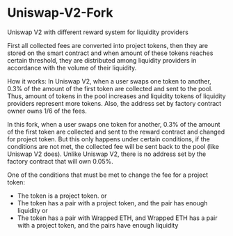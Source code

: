 # Uniswap-V2-Fork
Uniswap V2 with different reward system for liquidity providers

First all collected fees are converted into project tokens, then they are stored on the smart contract and when amount of these tokens reaches certain threshold, they are distributed among liquidity providers in accordance with the volume of their liquidity.


How it works:
In Uniswap V2, when a user swaps one token to another, 0.3% of the amount of the first token are collected and sent to the pool. Thus, amount of tokens in the pool increases and liquidity tokens of liquidity providers represent more tokens. Also, the address set by factory contract owner owns 1/6 of the fees.

In this fork, when a user swaps one token for another, 0.3% of the amount of the first token are collected and sent to the reward contract and changed for project token. But this only happens under certain conditions, if the conditions are not met, the collected fee will be sent back to the pool (like Uniswap V2 does). Unlike Uniswap V2, there is no address set by the factory contract that will own 0.05%.

One of the conditions that must be met to change the fee for a project token:
- The token is a project token.
or
- The token has a pair with a project token, and the pair has enough liquidity
or
- The token has a pair with Wrapped ETH, and Wrapped ETH has a pair with a project token, and the pairs have enough liquidity
